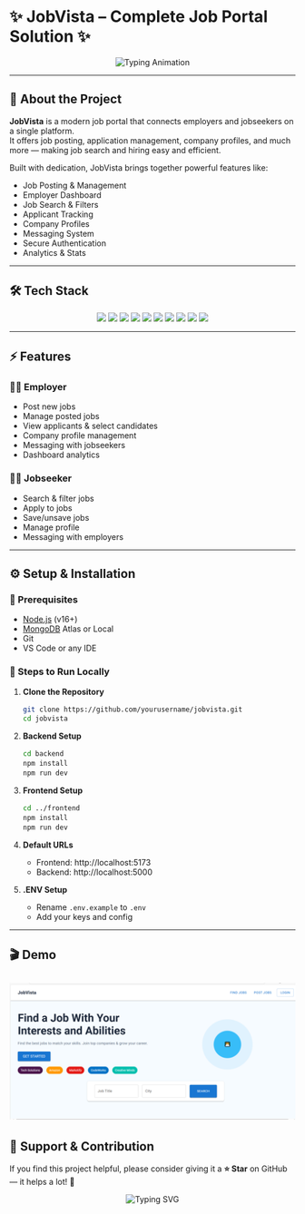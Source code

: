 # ✨ JobVista – Complete Job Portal Solution ✨

<p align="center">
  <img src="https://readme-typing-svg.herokuapp.com?font=Fira+Code&weight=500&size=28&pause=1000&color=2563EB&center=true&vCenter=true&width=900&lines=JobVista+-+Connecting+Employers+and+Jobseekers;Jobs+%7C+Companies+%7C+Applicants+in+One+Platform" alt="Typing Animation"/>
</p>

---

## 🚀 About the Project

**JobVista** is a modern job portal that connects employers and jobseekers on a single platform.  
It offers job posting, application management, company profiles, and much more — making job search and hiring easy and efficient.

Built with dedication, JobVista brings together powerful features like:
- Job Posting & Management
- Employer Dashboard
- Job Search & Filters
- Applicant Tracking
- Company Profiles
- Messaging System
- Secure Authentication
- Analytics & Stats

---

## 🛠️ Tech Stack

<p align="center">
  <img src="https://img.shields.io/badge/React-20232A?style=for-the-badge&logo=react&logoColor=61DAFB" />
  <img src="https://img.shields.io/badge/TypeScript-007ACC?style=for-the-badge&logo=typescript&logoColor=white" />
  <img src="https://img.shields.io/badge/MaterialUI-007FFF?style=for-the-badge&logo=mui&logoColor=white" />
  <img src="https://img.shields.io/badge/Cloudinary-3448C5?style=for-the-badge&logo=cloudinary&logoColor=white" />
  <img src="https://img.shields.io/badge/Node.js-339933?style=for-the-badge&logo=node.js&logoColor=white" />
  <img src="https://img.shields.io/badge/Express.js-404D59?style=for-the-badge&logo=express&logoColor=white" />
  <img src="https://img.shields.io/badge/MongoDB-4EA94B?style=for-the-badge&logo=mongodb&logoColor=white" />
  <img src="https://img.shields.io/badge/Mongoose-880000?style=for-the-badge&logo=mongoose&logoColor=white" />
  <img src="https://img.shields.io/badge/Axios-5A29E4?style=for-the-badge&logo=axios&logoColor=white" />
  <img src="https://img.shields.io/badge/ESLint-4B32C3?style=for-the-badge&logo=eslint&logoColor=white" />
</p>

---

## ⚡ Features

### 👨‍💼 Employer
- Post new jobs
- Manage posted jobs
- View applicants & select candidates
- Company profile management
- Messaging with jobseekers
- Dashboard analytics

### 👩‍💻 Jobseeker
- Search & filter jobs
- Apply to jobs
- Save/unsave jobs
- Manage profile
- Messaging with employers

---

## ⚙️ Setup & Installation

### 🔹 Prerequisites
- [Node.js](https://nodejs.org/) (v16+)
- [MongoDB](https://www.mongodb.com/) Atlas or Local
- Git
- VS Code or any IDE

### 🔹 Steps to Run Locally

1. **Clone the Repository**
   ```bash
   git clone https://github.com/yourusername/jobvista.git
   cd jobvista
   ```

2. **Backend Setup**
   ```bash
   cd backend
   npm install
   npm run dev
   ```

3. **Frontend Setup**
   ```bash
   cd ../frontend
   npm install
   npm run dev
   ```

4. **Default URLs**
   - Frontend: http://localhost:5173
   - Backend: http://localhost:5000

5. **.ENV Setup**
   - Rename `.env.example` to `.env`
   - Add your keys and config

---

## 🎬 Demo

[![App Demo](frontend/public/jobvista.png)](https://drive.google.com/open?id=1W8hGkFQwZR6I5oNW-M3BevFS0tvHYxtG&usp=drive_fs)
---

## 🌟 Support & Contribution

If you find this project helpful, please consider giving it a **⭐ Star** on GitHub — it helps a lot! 🚀

<p align="center">
  <img src="https://readme-typing-svg.herokuapp.com?size=22&duration=3000&color=2563EB&center=true&vCenter=true&width=600&lines=Contributions+are+Welcome!;Star+the+Repo+if+you+like+it!" alt="Typing SVG">
</p>

